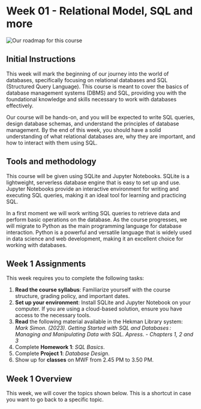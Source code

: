 # Week 01 - Relational Model, SQL and more

![Our roadmap for this course](imgs/sql-mindmap.png)

## Initial Instructions

This week will mark the beginning of our journey into the world of databases, specifically focusing on relational databases and SQL (Structured Query Language). This course is meant to cover the basics of database management systems (DBMS) and SQL, providing you with the foundational knowledge and skills necessary to work with databases effectively.

Our course will be hands-on, and you will be expected to write SQL queries, design database schemas, and understand the principles of database management. By the end of this week, you should have a solid understanding of what relational databases are, why they are important, and how to interact with them using SQL.

## Tools and methodology

This course will be given using SQLite and Jupyter Notebooks. SQLite is a lightweight, serverless database engine that is easy to set up and use. Jupyter Notebooks provide an interactive environment for writing and executing SQL queries, making it an ideal tool for learning and practicing SQL.

In a first moment we will work writing SQL queries to retrieve data and perform basic operations on the database. As the course progresses, we will migrate to Python as the main programming language for database interaction. Python is a powerful and versatile language that is widely used in data science and web development, making it an excellent choice for working with databases.

## Week 1 Assignments

This week requires you to complete the following tasks:

1. **Read the course syllabus**: Familiarize yourself with the course structure, grading policy, and important dates.
2. **Set up your environment**: Install SQLite and Jupyter Notebook on your computer. If you are using a cloud-based solution, ensure you have access to the necessary tools.
3. **Read** the following material available in the Hekman Library system: *Mark Simon. (2023). Getting Started with SQL and Databases : Managing and Manipulating Data with SQL. Apress. - Chapters 1, 2 and 3*
4. Complete **Homework 1**: *SQL Basics*.
5. Complete **Project 1**: *Database Design*.
6. Show up for **classes** on MWF from 2.45 PM to 3.50 PM.

## Week 1 Overview

This week, we will cover the topics shown below. This is a shortcut in case you want to go back to a specific topic.

```{tableofcontents}
```